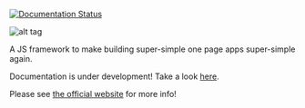 [![Documentation Status](https://readthedocs.org/projects/quickjs/badge/?version=latest)](http://quickjs.readthedocs.org/en/latest/?badge=latest)

![alt tag](http://i.imgur.com/UzePPw1.jpg)

A JS framework to make building super-simple one page apps super-simple again.

Documentation is under development! Take a look [here](http://quickjs.readthedocs.org/).

Please see [the official website](http://mk2018.github.io/QuickJS/) for more info!